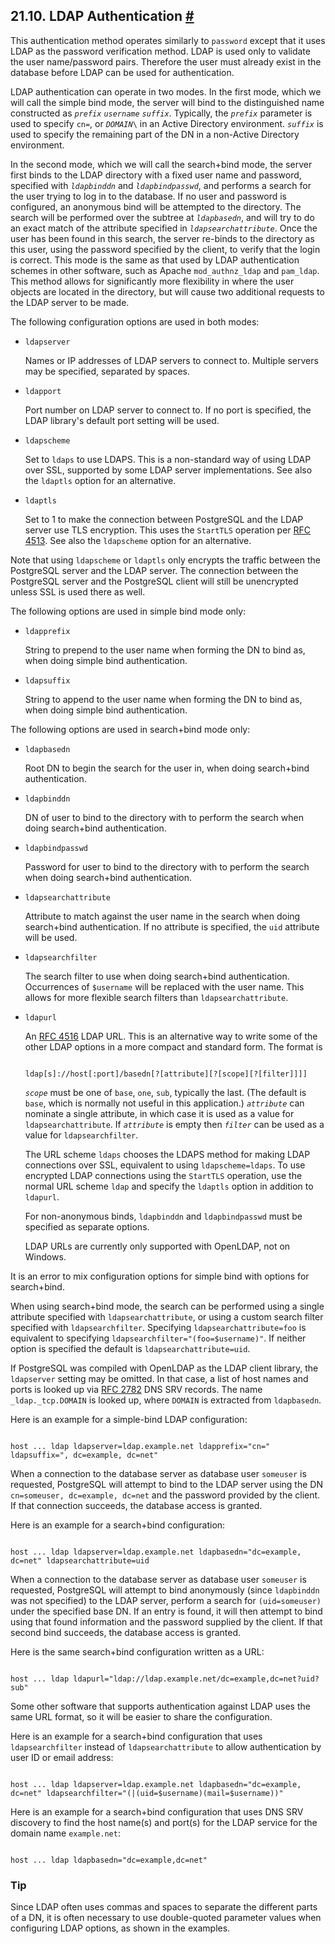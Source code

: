 ## 21.10. LDAP Authentication [#](#AUTH-LDAP)

This authentication method operates similarly to `password` except that it uses LDAP as the password verification method. LDAP is used only to validate the user name/password pairs. Therefore the user must already exist in the database before LDAP can be used for authentication.

LDAP authentication can operate in two modes. In the first mode, which we will call the simple bind mode, the server will bind to the distinguished name constructed as *`prefix`* *`username`* *`suffix`*. Typically, the *`prefix`* parameter is used to specify `cn=`, or *`DOMAIN`*`\` in an Active Directory environment. *`suffix`* is used to specify the remaining part of the DN in a non-Active Directory environment.

In the second mode, which we will call the search+bind mode, the server first binds to the LDAP directory with a fixed user name and password, specified with *`ldapbinddn`* and *`ldapbindpasswd`*, and performs a search for the user trying to log in to the database. If no user and password is configured, an anonymous bind will be attempted to the directory. The search will be performed over the subtree at *`ldapbasedn`*, and will try to do an exact match of the attribute specified in *`ldapsearchattribute`*. Once the user has been found in this search, the server re-binds to the directory as this user, using the password specified by the client, to verify that the login is correct. This mode is the same as that used by LDAP authentication schemes in other software, such as Apache `mod_authnz_ldap` and `pam_ldap`. This method allows for significantly more flexibility in where the user objects are located in the directory, but will cause two additional requests to the LDAP server to be made.

The following configuration options are used in both modes:

* `ldapserver`

    Names or IP addresses of LDAP servers to connect to. Multiple servers may be specified, separated by spaces.

* `ldapport`

    Port number on LDAP server to connect to. If no port is specified, the LDAP library's default port setting will be used.

* `ldapscheme`

    Set to `ldaps` to use LDAPS. This is a non-standard way of using LDAP over SSL, supported by some LDAP server implementations. See also the `ldaptls` option for an alternative.

* `ldaptls`

    Set to 1 to make the connection between PostgreSQL and the LDAP server use TLS encryption. This uses the `StartTLS` operation per [RFC 4513](https://tools.ietf.org/html/rfc4513). See also the `ldapscheme` option for an alternative.

Note that using `ldapscheme` or `ldaptls` only encrypts the traffic between the PostgreSQL server and the LDAP server. The connection between the PostgreSQL server and the PostgreSQL client will still be unencrypted unless SSL is used there as well.

The following options are used in simple bind mode only:

* `ldapprefix`

    String to prepend to the user name when forming the DN to bind as, when doing simple bind authentication.

* `ldapsuffix`

    String to append to the user name when forming the DN to bind as, when doing simple bind authentication.

The following options are used in search+bind mode only:

* `ldapbasedn`

    Root DN to begin the search for the user in, when doing search+bind authentication.

* `ldapbinddn`

    DN of user to bind to the directory with to perform the search when doing search+bind authentication.

* `ldapbindpasswd`

    Password for user to bind to the directory with to perform the search when doing search+bind authentication.

* `ldapsearchattribute`

    Attribute to match against the user name in the search when doing search+bind authentication. If no attribute is specified, the `uid` attribute will be used.

* `ldapsearchfilter`

    The search filter to use when doing search+bind authentication. Occurrences of `$username` will be replaced with the user name. This allows for more flexible search filters than `ldapsearchattribute`.

* `ldapurl`

    An [RFC 4516](https://tools.ietf.org/html/rfc4516) LDAP URL. This is an alternative way to write some of the other LDAP options in a more compact and standard form. The format is

    ```

    ldap[s]://host[:port]/basedn[?[attribute][?[scope][?[filter]]]]
    ```

    *`scope`* must be one of `base`, `one`, `sub`, typically the last. (The default is `base`, which is normally not useful in this application.) *`attribute`* can nominate a single attribute, in which case it is used as a value for `ldapsearchattribute`. If *`attribute`* is empty then *`filter`* can be used as a value for `ldapsearchfilter`.

    The URL scheme `ldaps` chooses the LDAPS method for making LDAP connections over SSL, equivalent to using `ldapscheme=ldaps`. To use encrypted LDAP connections using the `StartTLS` operation, use the normal URL scheme `ldap` and specify the `ldaptls` option in addition to `ldapurl`.

    For non-anonymous binds, `ldapbinddn` and `ldapbindpasswd` must be specified as separate options.

    LDAP URLs are currently only supported with OpenLDAP, not on Windows.

It is an error to mix configuration options for simple bind with options for search+bind.

When using search+bind mode, the search can be performed using a single attribute specified with `ldapsearchattribute`, or using a custom search filter specified with `ldapsearchfilter`. Specifying `ldapsearchattribute=foo` is equivalent to specifying `ldapsearchfilter="(foo=$username)"`. If neither option is specified the default is `ldapsearchattribute=uid`.

If PostgreSQL was compiled with OpenLDAP as the LDAP client library, the `ldapserver` setting may be omitted. In that case, a list of host names and ports is looked up via [RFC 2782](https://tools.ietf.org/html/rfc2782) DNS SRV records. The name `_ldap._tcp.DOMAIN` is looked up, where `DOMAIN` is extracted from `ldapbasedn`.

Here is an example for a simple-bind LDAP configuration:

```

host ... ldap ldapserver=ldap.example.net ldapprefix="cn=" ldapsuffix=", dc=example, dc=net"
```

When a connection to the database server as database user `someuser` is requested, PostgreSQL will attempt to bind to the LDAP server using the DN `cn=someuser, dc=example, dc=net` and the password provided by the client. If that connection succeeds, the database access is granted.

Here is an example for a search+bind configuration:

```

host ... ldap ldapserver=ldap.example.net ldapbasedn="dc=example, dc=net" ldapsearchattribute=uid
```

When a connection to the database server as database user `someuser` is requested, PostgreSQL will attempt to bind anonymously (since `ldapbinddn` was not specified) to the LDAP server, perform a search for `(uid=someuser)` under the specified base DN. If an entry is found, it will then attempt to bind using that found information and the password supplied by the client. If that second bind succeeds, the database access is granted.

Here is the same search+bind configuration written as a URL:

```

host ... ldap ldapurl="ldap://ldap.example.net/dc=example,dc=net?uid?sub"
```

Some other software that supports authentication against LDAP uses the same URL format, so it will be easier to share the configuration.

Here is an example for a search+bind configuration that uses `ldapsearchfilter` instead of `ldapsearchattribute` to allow authentication by user ID or email address:

```

host ... ldap ldapserver=ldap.example.net ldapbasedn="dc=example, dc=net" ldapsearchfilter="(|(uid=$username)(mail=$username))"
```

Here is an example for a search+bind configuration that uses DNS SRV discovery to find the host name(s) and port(s) for the LDAP service for the domain name `example.net`:

```

host ... ldap ldapbasedn="dc=example,dc=net"
```

### Tip

Since LDAP often uses commas and spaces to separate the different parts of a DN, it is often necessary to use double-quoted parameter values when configuring LDAP options, as shown in the examples.